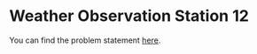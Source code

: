 # Weather Observation Station 12

You can find the problem statement [here](https://www.hackerrank.com/challenges/weather-observation-station-12/problem?isFullScreen=false).
